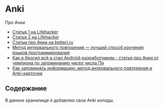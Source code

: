 # Anki
Про Анки
* [Статья 1 на Lifehacker](https://lifehacker.ru/2010/07/05/anki/)
* [Статья 2 на Lifehacker](https://www.google.com/url?sa=t&rct=j&q=&esrc=s&source=web&cd=1&cad=rja&uact=8&ved=0ahUKEwinlPff9ZPQAhVCWSwKHanTAPMQFggaMAA&url=https%3A%2F%2Flifehacker.ru%2F2015%2F08%2F21%2Fanki-2%2F&usg=AFQjCNFSLrjj0l9IPjv0aXt0ztFcT9wbVg&sig2=f-kKfF6i7wvr_JGd3NPgsg&bvm=bv.137904068,d.bGg)
* [Статьи про Анки на betteri.ru](http://betteri.ru/tag/%D0%9C%D0%B5%D1%82%D0%BE%D0%B4%20Janki/)
* [Метод интервального повторения — лучший способ изучения языков программирования](https://habrahabr.ru/post/196448/)
* [Как я бросил всё и стал Android-разработчиком - статья про Анки от чемпиона по запоминанию чисел числа Пи](https://newtonew.com/discussions/hurray-i-started-java)
* [Как запоминать информацию: метод интервального повторения и Anki-карточки](https://newtonew.com/overview/kak-zapominat-informaciju-metod-intervalnogo-povtorenija-i-anki-kartochki)

## Содержание
В данное хранилище я добавляю свои Anki колоды.
